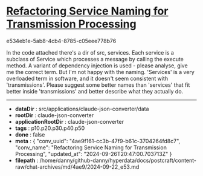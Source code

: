 # [Refactoring Service Naming for Transmission Processing](https://claude.ai/chat/4ae9f161-cc3b-47f9-b61c-3704264fd8c7)

e534eb1e-5ab8-4cb4-8785-c05eee778b76

In the code attached there's a dir of src, services. Each service is a subclass of Service which processes a message by calling the execute method. A variant of dependency injection is used - please analyse, give me the correct term. But I'm not happy with the naming. 'Services' is a very overloaded term in software, and it doesn't seem consistent with 'transmissions'. Please suggest some better names than 'services' that fit better inside 'transmissions' and better describe what they actually do.

---

* **dataDir** : src/applications/claude-json-converter/data
* **rootDir** : claude-json-converter
* **applicationRootDir** : claude-json-converter
* **tags** : p10.p20.p30.p40.p50
* **done** : false
* **meta** : {
  "conv_uuid": "4ae9f161-cc3b-47f9-b61c-3704264fd8c7",
  "conv_name": "Refactoring Service Naming for Transmission Processing",
  "updated_at": "2024-09-26T20:47:00.703713Z"
}
* **filepath** : /home/danny/github-danny/hyperdata/docs/postcraft/content-raw/chat-archives/md/4ae9/2024-09-22_e53.md